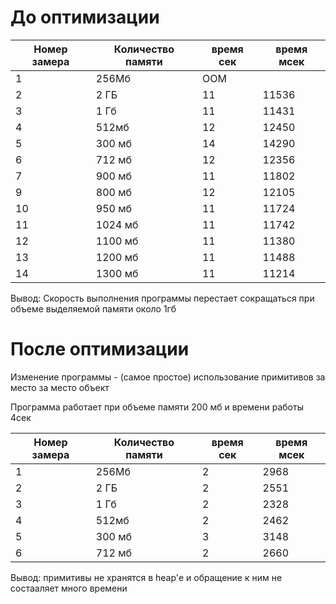 # До оптимизации

| Номер замера | Количество памяти | время сек | время мсек |
|--------------|-------------------|-----------|------------|
| 1            | 256Мб             | OOM       |            |
| 2            | 2 ГБ              | 11        | 11536      |
| 3            | 1 Гб              | 11        | 11431      |
| 4            | 512мб             | 12        | 12450      |
| 5            | 300 мб            | 14        | 14290      |
| 6            | 712 мб            | 12        | 12356      |
| 7            | 900 мб            | 11        | 11802           |
| 9            | 800 мб            | 12        | 12105                |
| 10           | 950 мб            | 11        |  11724                    |
| 11           | 1024 мб           | 11        |  11742                         |
| 12           | 1100 мб           | 11        |  11380                              |
| 13           | 1200 мб           | 11        |   11488                                  |
| 14           | 1300 мб           | 11        | 11214                                         |


Вывод: Скорость выполнения программы перестает сокращаться при объеме выделяемой памяти около 1гб

# После оптимизации
Изменение программы - (самое простое) использование примитивов за место за место объект

Программа работает при объеме памяти 200 мб и времени работы 4сек


| Номер замера | Количество памяти | время сек | время мсек |
|--------------|-------------------|-----------|------------|
| 1            | 256Мб             | 2         | 2968       |
| 2            | 2 ГБ              | 2         | 2551      |
| 3            | 1 Гб              | 2         | 2328      |
| 4            | 512мб             | 2         | 2462       |
| 5            | 300 мб            | 3         | 3148      |
| 6            | 712 мб            | 2         | 2660      |


Вывод: примитивы не хранятся в heap'е и обращение к ним не состааляет много времени